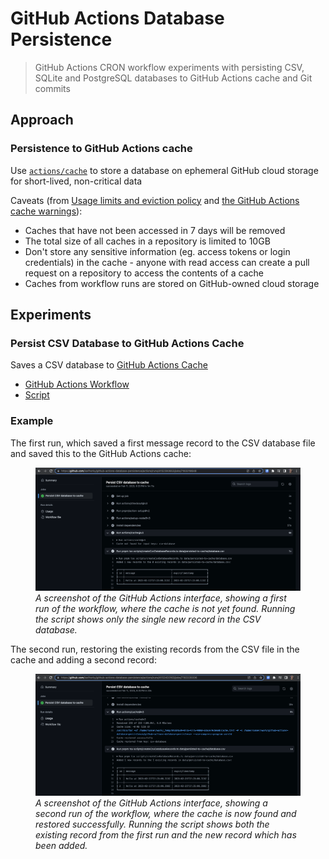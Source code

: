 # GitHub Actions Database Persistence

> GitHub Actions CRON workflow experiments with persisting CSV, SQLite and PostgreSQL databases to GitHub Actions cache and Git commits

## Approach

### Persistence to GitHub Actions cache

Use [`actions/cache`](https://github.com/actions/cache) to store a database on ephemeral GitHub cloud storage for short-lived, non-critical data

Caveats (from [Usage limits and eviction policy](https://docs.github.com/en/actions/using-workflows/caching-dependencies-to-speed-up-workflows#usage-limits-and-eviction-policy) and [the GitHub Actions cache warnings](https://docs.github.com/en/actions/using-workflows/caching-dependencies-to-speed-up-workflows#usage-limits-and-eviction-policy:~:text=Warning%3A%20Be%20mindful%20of%20the%20following%20when%20using%20caching%20with%20GitHub%20Actions)):

- Caches that have not been accessed in 7 days will be removed
- The total size of all caches in a repository is limited to 10GB
- Don't store any sensitive information (eg. access tokens or login credentials) in the cache - anyone with read access can create a pull request on a repository to access the contents of a cache
- Caches from workflow runs are stored on GitHub-owned cloud storage

## Experiments

### Persist CSV Database to GitHub Actions Cache

Saves a CSV database to [GitHub Actions Cache](#persistence-to-github-actions-cache)

- [GitHub Actions Workflow](https://github.com/karlhorky/github-actions-database-persistence/blob/main/.github/workflows/persist-csv-database-to-cache.yml)
- [Script](https://github.com/karlhorky/github-actions-database-persistence/blob/main/scripts/createCsvDatabaseRecords.ts)

### Example

The first run, which saved a first message record to the CSV database file and saved this to the GitHub Actions cache:

<figure>
  <img src="persist-csv-database-to-cache-run-1.png" alt="" />
  <figcaption><em>A screenshot of the GitHub Actions interface, showing a first run of the workflow, where the cache is not yet found. Running the script shows only the single new record in the CSV database.</em></figcaption>
</figure>

The second run, restoring the existing records from the CSV file in the cache and adding a second record:

<figure>
  <img src="persist-csv-database-to-cache-run-2.png" alt="" />
  <figcaption><em>A screenshot of the GitHub Actions interface, showing a second run of the workflow, where the cache is now found and restored successfully. Running the script shows both the existing record from the first run and the new record which has been added.</em></figcaption>
</figure>
